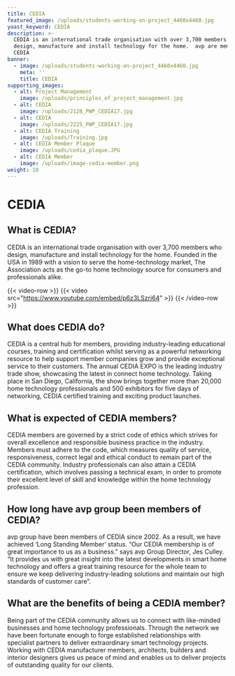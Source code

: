 ```yaml
---
title: CEDIA
featured_image: /uploads/students-working-on-project_4460x4460.jpg
yoast_keyword: CEDIA
description: >-
  CEDIA is an international trade organisation with over 3,700 members who
  design, manufacture and install technology for the home.  avp are members of
  CEDIA
banner:
  - image: /uploads/students-working-on-project_4460x4460.jpg
    meta: ''
    title: CEDIA
supporting_images:
  - alt: Project Management
    image: /uploads/principles_of_project_management.jpg
  - alt: CEDIA
    image: /uploads/2128_PWP_CEDIA17.jpg
  - alt: CEDIA
    image: /uploads/2225_PWP_CEDIA17.jpg
  - alt: CEDIA Training
    image: /uploads/Training.jpg
  - alt: CEDIA Member Plaque
    image: /uploads/cedia_plaque.JPG
  - alt: CEDIA Member
    image: /uploads/image-cedia-member.png
weight: 10
---
```


# CEDIA

## What is CEDIA?

CEDIA is an international trade organisation with over 3,700 members who design, manufacture and install technology for the home. Founded in the USA in 1989 with a vision to serve the home-technology market, The Association acts as the go-to home technology source for consumers and professionals alike. 

{{< video-row >}}
  {{< video src="https://www.youtube.com/embed/p6z3LSzrj64" >}}
{{< /video-row >}}

## What does CEDIA do?

CEDIA is a central hub for members, providing industry-leading educational courses, training and certification whilst serving as a powerful networking resource to help support member companies grow and provide exceptional service to their customers. The annual CEDIA EXPO is the leading industry trade show, showcasing the latest in connect home technology. Taking place in San Diego, California, the show brings together more than 20,000 home technology professionals and 500 exhibitors for five days of networking, CEDIA certified training and exciting product launches.

## What is expected of CEDIA members?

CEDIA members are governed by a strict code of ethics which strives for overall excellence and responsible business practice in the industry. Members must adhere to the code, which measures quality of service, responsiveness, correct legal and ethical conduct to remain part of the CEDIA community. Industry professionals can also attain a CEDIA certification, which involves passing a technical exam, in order to promote their excellent level of skill and knowledge within the home technology profession.

## How long have avp group been members of CEDIA?

avp group have been members of CEDIA since 2002. As a result, we have achieved ‘Long Standing Member’ status. “Our CEDIA membership is of great importance to us as a business.” says avp Group Director, Jes Culley. “It provides us with great insight into the latest developments in smart home technology and offers a great training resource for the whole team to ensure we keep delivering industry-leading solutions and maintain our high standards of customer care”.

## What are the benefits of being a CEDIA member?

Being part of the CEDIA community allows us to connect with like-minded businesses and home technology professionals. Through the network we have been fortunate enough to forge established relationships with specialist partners to deliver extraordinary smart technology projects. Working with CEDIA manufacturer members, architects, builders and interior designers gives us peace of mind and enables us to deliver projects of outstanding quality for our clients. 
